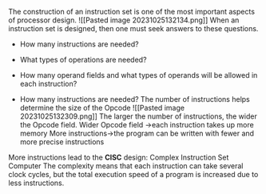The construction of an instruction set is one of the most important
aspects of processor design.
![[Pasted image 20231025132134.png]]
When an instruction set is designed, then one must seek answers to
these questions.
* How many instructions are needed?
* What types of operations are needed?
* How many operand fields and what types of operands will be allowed in each instruction?


* How many instructions are needed?
The number of instructions helps determine the size of the Opcode
![[Pasted image 20231025132309.png]]
The larger the number of instructions, the wider the Opcode field.
Wider Opcode field →each instruction takes up more memory
More instructions→the program can be written with fewer and more precise instructions

More instructions lead to the **CISC** design: Complex Instruction Set Computer
The complexity means that each instruction can take several clock cycles, but the total execution speed of a program is increased due to less instructions.